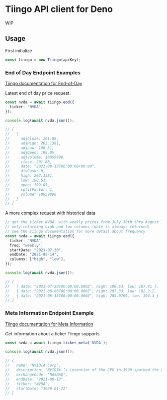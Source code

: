# Tiingo API client for Deno
WIP
## Usage

First initialize
```typescript
const tiingo = new Tiingo(apiKey);
```

### End of Day Endpoint Examples

[Tiingo documentation for End-of-Day](https://api.tiingo.com/documentation/end-of-day)


Latest end of day price request.
```typescript
const nvda = await tiingo.eod({
  ticker: "NVDA",
});

console.log(await nvda.json());

// [
//   {
//     adjClose: 201.88,
//     adjHigh: 202.1381,
//     adjLow: 198.51,
//     adjOpen: 199.05,
//     adjVolume: 18059898,
//     close: 201.88,
//     date: "2021-08-13T00:00:00+00:00",
//     divCash: 0,
//     high: 202.1381,
//     low: 198.51,
//     open: 199.05,
//     splitFactor: 1,
//     volume: 18059898
//   }
// ]
```
A more complex request with historical data
```typescript
// get the ticker NVDA, with weekly prices from July 30th thru August 14th
// only returning high and low columns (date is alwaays returned)
// see the Tiingo documentation for more detail about frequency
const nvda = await tiingo.eod({
  ticker: "NVDA",
  freq: "weekly",
  startDate: "2021-07-30",
  endDate: "2021-08-14",
  columns: ["high", "low"],
});

console.log(await nvda.json());

// [
//   { date: "2021-07-30T00:00:00.000Z", high: 198.53, low: 187.41 },
//   { date: "2021-08-06T00:00:00.000Z", high: 207.33, low: 192.2 },
//   { date: "2021-08-13T00:00:00.000Z", high: 205.0799, low: 194.3 }
// ]
```

### Meta Information Endpoint Example

[Tiingo documentation for Meta Information](https://api.tiingo.com/documentation/end-of-day)

Get information about a ticker Tiingo supports
```typescript
const nvda = await tiingo.ticker_meta('NVDA');

console.log(await nvda.json());

// {
//   name: "NVIDIA Corp",
//   description: "NVIDIA ’s invention of the GPU in 1999 sparked the growth of the PC ...",
//   exchangeCode: "NASDAQ",
//   endDate: "2021-08-13",
//   ticker: "NVDA",
//   startDate: "1999-01-22"
// }
```
